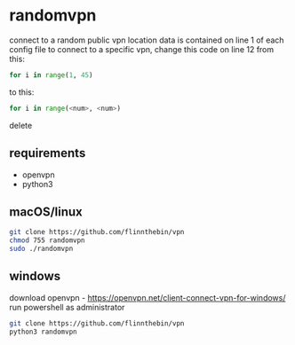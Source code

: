 # randomvpn

connect to a random public vpn
location data is contained on line 1 of each config file
to connect to a specific vpn, change this code on line 12 from this:

```python
for i in range(1, 45)
```

to this:

```python
for i in range(<num>, <num>)
```

delete
## requirements

- openvpn
- python3

## macOS/linux

```bash
git clone https://github.com/flinnthebin/vpn
chmod 755 randomvpn
sudo ./randomvpn
```   

## windows

download openvpn - https://openvpn.net/client-connect-vpn-for-windows/
run powershell as administrator

```bash
git clone https://github.com/flinnthebin/vpn 
python3 randomvpn
```   
